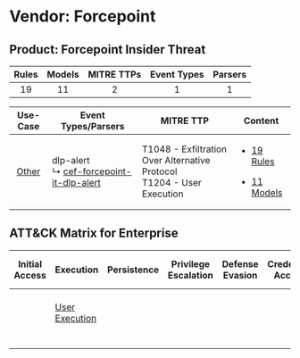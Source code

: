 Vendor: Forcepoint
==================
Product: Forcepoint Insider Threat
----------------------------------
| Rules | Models | MITRE TTPs | Event Types | Parsers |
|:-----:|:------:|:----------:|:-----------:|:-------:|
|  19   |   11   |     2      |      1      |    1    |

|                Use-Case                | Event Types/Parsers                                                                                      | MITRE TTP                                                                    | Content                                                                                                                 |
|:--------------------------------------:| -------------------------------------------------------------------------------------------------------- | ---------------------------------------------------------------------------- | ----------------------------------------------------------------------------------------------------------------------- |
| [Other](../../../UseCases/uc_other.md) |  dlp-alert<br> ↳ [cef-forcepoint-it-dlp-alert](Parsers/parserContent_cef-forcepoint-it-dlp-alert.md)<br> | T1048 - Exfiltration Over Alternative Protocol<br>T1204 - User Execution<br> | [<ul><li>19 Rules</li></ul><ul><li>11 Models</li></ul>](Rules_Models/r_m_forcepoint_forcepoint_insider_threat_Other.md) |

ATT&CK Matrix for Enterprise
----------------------------
| Initial Access | Execution                                                           | Persistence | Privilege Escalation | Defense Evasion | Credential Access | Discovery | Lateral Movement | Collection | Command and Control | Exfiltration                                                                                | Impact |
| -------------- | ------------------------------------------------------------------- | ----------- | -------------------- | --------------- | ----------------- | --------- | ---------------- | ---------- | ------------------- | ------------------------------------------------------------------------------------------- | ------ |
|                | [User Execution](https://attack.mitre.org/techniques/T1204)<br><br> |             |                      |                 |                   |           |                  |            |                     | [Exfiltration Over Alternative Protocol](https://attack.mitre.org/techniques/T1048)<br><br> |        |